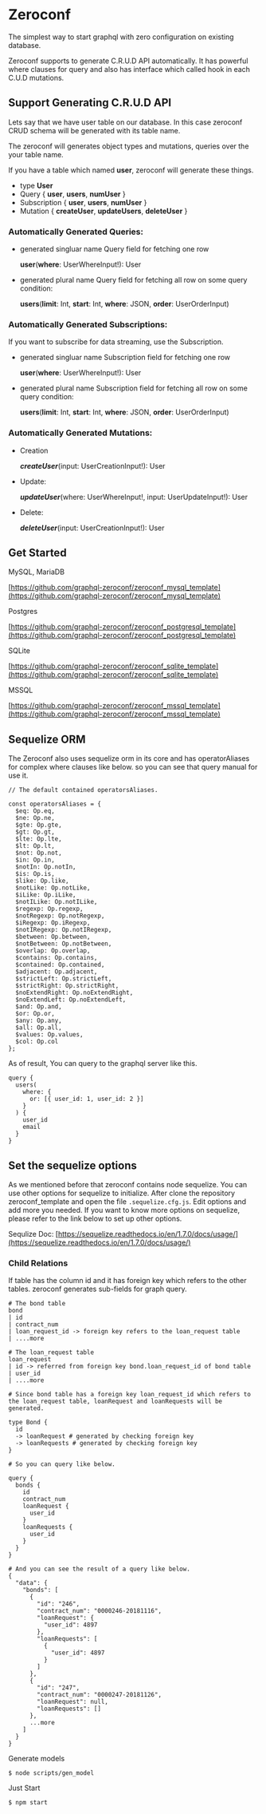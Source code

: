 # Zeroconf

The simplest way to start graphql with zero configuration on existing database.

Zeroconf supports to generate C.R.U.D API automatically. It has powerful where clauses for query and also has interface which called hook in each C.U.D mutations.

## Support Generating C.R.U.D API

Lets say that we have user table on our database. In this case zeroconf CRUD schema will be generated with its table name.

The zeroconf will generates object types and mutations, queries over the your table name.

  If you have a table which named **user**, zeroconf will generate these things.

  - type **User**
  - Query { **user**, **users**, **numUser** }
  - Subscription { **user**, **users**, **numUser** }
  - Mutation { **createUser**, **updateUsers**, **deleteUser** }

### Automatically Generated Queries:

- generated singluar name Query field for fetching one row

  **user**(**where**: UserWhereInput!): User

- generated plural name Query field for fetching all row on some query condition:

  **users**(**limit**: Int, **start**: Int, **where**: JSON, **order**: UserOrderInput)

### Automatically Generated Subscriptions:

If you want to subscribe for data streaming, use the Subscription.

- generated singluar name Subscription field for fetching one row

  **user**(**where**: UserWhereInput!): User

- generated plural name Subscription field for fetching all row on some query condition:

  **users**(**limit**: Int, **start**: Int, **where**: JSON, **order**: UserOrderInput)

### Automatically Generated Mutations:

- Creation

  **_createUser_**(input: UserCreationInput!): User

- Update:

  **_updateUser_**(where: UserWhereInput!, input: UserUpdateInput!): User

- Delete:

  **_deleteUser_**(input: UserCreationInput!): User


## Get Started

MySQL, MariaDB

[https://github.com/graphql-zeroconf/zeroconf_mysql_template](https://github.com/graphql-zeroconf/zeroconf_mysql_template)

Postgres

[https://github.com/graphql-zeroconf/zeroconf_postgresql_template](https://github.com/graphql-zeroconf/zeroconf_postgresql_template)


SQLite

[https://github.com/graphql-zeroconf/zeroconf_sqlite_template](https://github.com/graphql-zeroconf/zeroconf_sqlite_template)

MSSQL

[https://github.com/graphql-zeroconf/zeroconf_mssql_template](https://github.com/graphql-zeroconf/zeroconf_mssql_template)


## Sequelize ORM

The Zeroconf also uses sequelize orm in its core and has operatorAliases for complex where clauses like below. so you can see that query manual for use it.

```
// The default contained operatorsAliases.

const operatorsAliases = {
  $eq: Op.eq,
  $ne: Op.ne,
  $gte: Op.gte,
  $gt: Op.gt,
  $lte: Op.lte,
  $lt: Op.lt,
  $not: Op.not,
  $in: Op.in,
  $notIn: Op.notIn,
  $is: Op.is,
  $like: Op.like,
  $notLike: Op.notLike,
  $iLike: Op.iLike,
  $notILike: Op.notILike,
  $regexp: Op.regexp,
  $notRegexp: Op.notRegexp,
  $iRegexp: Op.iRegexp,
  $notIRegexp: Op.notIRegexp,
  $between: Op.between,
  $notBetween: Op.notBetween,
  $overlap: Op.overlap,
  $contains: Op.contains,
  $contained: Op.contained,
  $adjacent: Op.adjacent,
  $strictLeft: Op.strictLeft,
  $strictRight: Op.strictRight,
  $noExtendRight: Op.noExtendRight,
  $noExtendLeft: Op.noExtendLeft,
  $and: Op.and,
  $or: Op.or,
  $any: Op.any,
  $all: Op.all,
  $values: Op.values,
  $col: Op.col
};
```

As of result, You can query to the graphql server like this.

```
query {
  users(
    where: {
      or: [{ user_id: 1, user_id: 2 }]
    }
  ) {
    user_id
    email
  }
}
```

## Set the sequelize options

As we mentioned before that zeroconf contains node sequelize. You can use other options for sequelize to initialize. After clone the repository zeroconf_template and open the file `.sequelize.cfg.js`. Edit options and add more you needed. If you want to know more options on sequelize, please refer to the link below to set up other options.

Sequlize Doc: [https://sequelize.readthedocs.io/en/1.7.0/docs/usage/](https://sequelize.readthedocs.io/en/1.7.0/docs/usage/)


### Child Relations

If table has the column id and it has foreign key which refers to the other tables.
zeroconf generates sub-fields for graph query.

```
# The bond table
bond
| id
| contract_num
| loan_request_id -> foreign key refers to the loan_request table
| ....more

# The loan_request table
loan_request
| id -> referred from foreign key bond.loan_request_id of bond table
| user_id
| ....more

# Since bond table has a foreign key loan_request_id which refers to the loan_request table, loanRequest and loanRequests will be generated.

type Bond {
  id
  -> loanRequest # generated by checking foreign key
  -> loanRequests # generated by checking foreign key
}

# So you can query like below.

query {
  bonds {
    id
    contract_num
    loanRequest {
      user_id
    }
  	loanRequests {
      user_id
    }
  }
}

# And you can see the result of a query like below.
{
  "data": {
    "bonds": [
      {
        "id": "246",
        "contract_num": "0000246-20181116",
        "loanRequest": {
          "user_id": 4897
        },
        "loanRequests": [
          {
            "user_id": 4897
          }
        ]
      },
      {
        "id": "247",
        "contract_num": "0000247-20181126",
        "loanRequest": null,
        "loanRequests": []
      },
      ...more
    ]
  }
}
```

Generate models

```
$ node scripts/gen_model
```

Just Start

```
$ npm start
```
